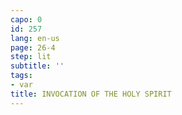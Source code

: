 ```yaml
---
capo: 0
id: 257
lang: en-us
page: 26-4
step: lit
subtitle: ''
tags:
- var
title: INVOCATION OF THE HOLY SPIRIT
---
```

